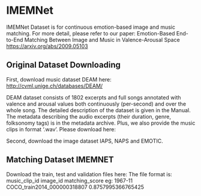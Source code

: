 # IMEMNet
IMEMNet Dataset is for continuous emotion-based image and music matching. For more detail, please refer to our paper:
Emotion-Based End-to-End Matching Between Image and Music in Valence-Arousal Space
https://arxiv.org/abs/2009.05103
	

## Original Dataset Downloading
First, download music dataset DEAM here:
http://cvml.unige.ch/databases/DEAM/

DEAM dataset consists of 1802 excerpts and full songs annotated with valence and arousal values both continuously (per-second) and over the whole song. The detailed description of the dataset is given in the Manual. The metadata describing the audio excerpts (their duration, genre, folksonomy tags) is in the metadata archive.
Plus, we also provide the music clips in format ‘.wav’. Please download here:

Second, download the image dataset IAPS, NAPS and EMOTIC.

## Matching Dataset IMEMNET
Download the train, test and validation files here:
The file format is:
music_clip_id image_id matching_score
eg:
1967-11 COCO_train2014_000000318807 0.8757995366765425
